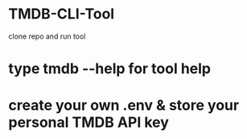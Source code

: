 # TMDB-CLI-Tool
  clone repo and run tool

# type tmdb --help for tool help

# create your own .env & store your personal TMDB API key 
